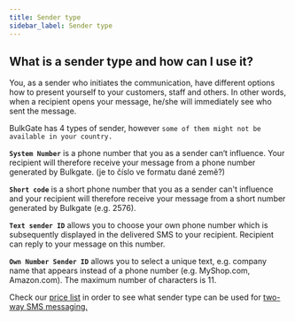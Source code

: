 ```yaml
---
title: Sender type
sidebar_label: Sender type
---
```


## What is a sender type and how can I use it?
You, as a sender who initiates the communication, have different options how to present yourself to your customers, staff and others. In other words, when a recipient opens your message, he/she will immediately see who sent the message.

BulkGate has 4 types of sender, however `some of them might not be available in your country.`

**`System Number`** is a phone number that you as a sender can‘t influence. Your recipient will therefore receive your message from a phone number generated by Bulkgate. (je to číslo ve formatu dané země?)

**`Short code`** is a short phone number that you as a sender can't influence and your recipient will therefore receive your message from a short number generated by Bulkgate (e.g. 2576).

**`Text sender ID`** allows you to choose your own phone number which is subsequently displayed in the delivered SMS to your recipient. Recipient can reply to your message on this number. 

**`Own Number Sender ID`** allows you to select a unique text, e.g. company name that appears instead of a phone number (e.g. MyShop.com, Amazon.com). The maximum number of characters is 11. 

Check our [price list](https://www.bulkgate.com/en/sms-price/) in order to see what sender type can be used for [two-way SMS messaging.]( https://www.bulkgate.com/en/solutions/two-way-sms/)
